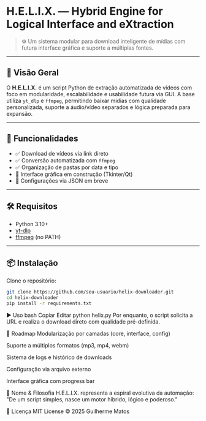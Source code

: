 # H.E.L.I.X. — Hybrid Engine for Logical Interface and eXtraction

> ⚙️ Um sistema modular para download inteligente de mídias com futura interface gráfica e suporte a múltiplas fontes.

---

## 📌 Visão Geral

O **H.E.L.I.X.** é um script Python de extração automatizada de vídeos com foco em modularidade, escalabilidade e usabilidade futura via GUI. A base utiliza `yt_dlp` e `ffmpeg`, permitindo baixar mídias com qualidade personalizada, suporte a áudio/vídeo separados e lógica preparada para expansão.

---

## 🚀 Funcionalidades

- ✅ Download de vídeos via link direto
- ✅ Conversão automatizada com `ffmpeg`
- ✅ Organização de pastas por data e tipo
- 🚧 Interface gráfica em construção (Tkinter/Qt)
- 🚧 Configurações via JSON em breve

---

## 🛠️ Requisitos

- Python 3.10+
- [yt-dlp](https://github.com/yt-dlp/yt-dlp)
- [ffmpeg](https://ffmpeg.org/) (no PATH)

---

## 📦 Instalação

Clone o repositório:

```bash
git clone https://github.com/seu-usuario/helix-downloader.git
cd helix-downloader
pip install -r requirements.txt
```
▶️ Uso
bash
Copiar
Editar
python helix.py
Por enquanto, o script solicita a URL e realiza o download direto com qualidade pré-definida.

🧭 Roadmap
 Modularização por camadas (core, interface, config)

 Suporte a múltiplos formatos (mp3, mp4, webm)

 Sistema de logs e histórico de downloads

 Configuração via arquivo externo

 Interface gráfica com progress bar

🧠 Nome & Filosofia
H.E.L.I.X. representa a espiral evolutiva da automação:
"De um script simples, nasce um motor híbrido, lógico e poderoso."

📄 Licença
MIT License © 2025 Guilherme Matos
